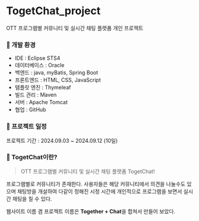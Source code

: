 # TogetChat_project
OTT 프로그램별 커뮤니티 및 실시간 채팅 플랫폼 개인 프로젝트



###	📌 개발 환경
- IDE : Eclipse STS4
- 데이터베이스 : Oracle
- 백엔드 : java, myBatis, Spring Boot
- 프론트엔드 : HTML, CSS, JavaScript
- 템플릿 엔진 : Thymeleaf
- 빌드 관리 : Maven
- 서버 : Apache Tomcat
- 협업 : GitHub


### 📌 프로젝트 일정
프로젝트 기간 : 2024.09.03 ~ 2024.09.12 (10일)


### 📌 TogetChat이란?

> OTT 프로그램별 커뮤니티 및 실시간 채팅 플랫폼 TogetChat!

  프로그램별로 커뮤니티가 존재한다. 
  사용자들은 해당 커뮤니티에서 의견을 나눌수도 있으며 채팅방을 개설하여 다같이 정해진 시청 시간에 개인적으로 프로그램을 보면서 실시간 채팅을 칠 수 있다.

  웹사이트 이름 겸 프로젝트 이름은 **Together + Chat**을 합쳐서 만들어 보았다.

